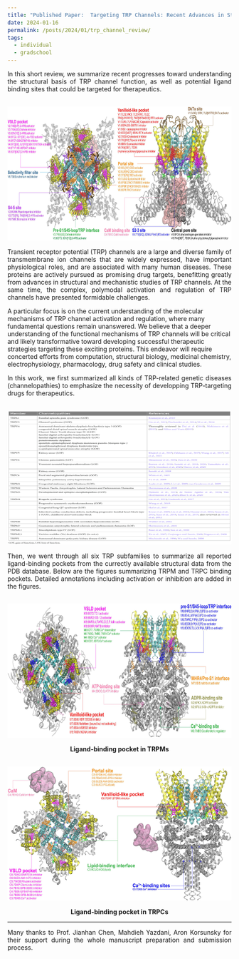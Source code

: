 ```yaml
---
title: "Published Paper:  Targeting TRP Channels: Recent Advances in Structure, Ligand Binding and Molecular Mechanisms"
date: 2024-01-16
permalink: /posts/2024/01/trp_channel_review/
tags:
  - individual
  - gradschool
---
```


<p align="justify">In this short review, we summarize recent progresses toward understanding the structural basis of TRP channel function, as well as potential ligand binding sites that could be targeted for therapeutics.<p>
<br/><a href="/posts/2024/01/trp_channel_review/" class="image" id="trp-review"><img src="/images/trp_review_paper.jpg" height="300" width="700"/></a><br>

<p align="justify">
Transient receptor potential (TRP) channels are a large and diverse family of transmembrane ion channels that are widely expressed, have important physiological roles, and are associated with many human diseases. These proteins are actively pursued as promising drug targets, benefitting greatly from advances in structural and mechanistic studies of TRP channels. At the same time, the complex, polymodal activation and regulation of TRP channels have presented formidable challenges.

A particular focus is on the current understanding of the molecular mechanisms of TRP channel activation and regulation, where many fundamental questions remain unanswered. We believe that a deeper understanding of the functional mechanisms of TRP channels will be critical and likely transformative toward developing successful therapeutic strategies targeting these exciting proteins. This endeavor will require concerted efforts from computation, structural biology, medicinal chemistry, electrophysiology, pharmacology, drug safety and clinical studies.

</p>

<p align="justify">
In this work, we first summarized all kinds of TRP-related genetic diseases (channelopathies) to emphasize the necessity of developping TRP-targeting drugs for therapeutics.
</p>

<br/><a href="/posts/2024/01/trp_channel_review/" class="image" id="trp-review-2"><img src="/images/trp_review_paper_channelopathies.jpg" height="300" width="700"/></a><br>

<p align="justify">
  Then, we went through all six TRP subfamilies to summarize all reported ligand-binding pockets from the currectly available structural data from the PDB database. Below are the figures summarizing TRPM and TRPC binding pockets. Detailed annotations including activation or inhibition are added in the figures. 
</p>

<br/><a href="/posts/2024/01/trp_channel_review/" class="image" id="trp-review-3"><img src="/images/trp_review_trpm.jpg" height="300" width="700"/></a><br>

<p align="center">
  <b>Ligand-binding pocket in TRPMs</b>
</p>

<br/><a href="/posts/2024/01/trp_channel_review/" class="image" id="trp-review-4"><img src="/images/trp_review_trpc.jpg" height="300" width="700"/></a><br>

<p align="center">
   <b>Ligand-binding pocket in TRPCs</b> 
</p>

<hr>
<p align="justify">
Many thanks to Prof. Jianhan Chen, Mahdieh Yazdani, Aron Korsunsky for their support during the whole manuscript preparation and submission process.
</p>